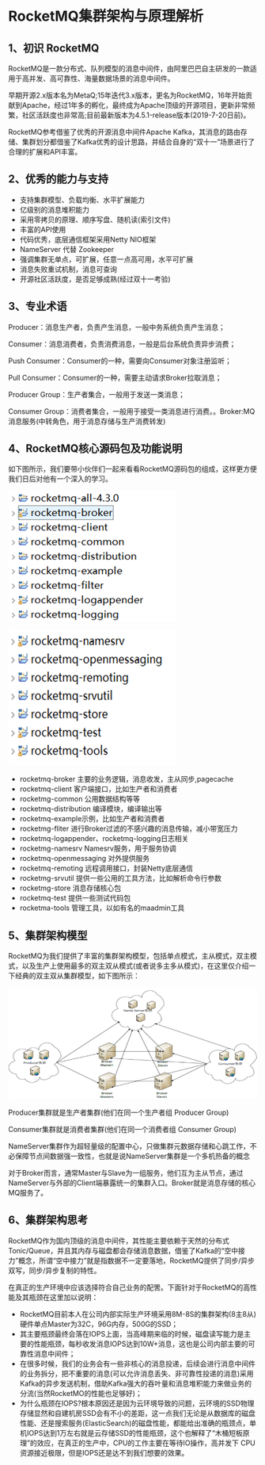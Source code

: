 # RocketMQ集群架构与原理解析

## 1、初识 RocketMQ

RocketMQ是一款分布式、队列模型的消息中间件，由阿里巴巴自主研发的一款适用于高并发、高可靠性、海量数据场景的消息中间件。

早期开源2.x版本名为MetaQ;15年迭代3.x版本，更名为RocketMQ，16年开始贡献到Apache，经过1年多的孵化，最终成为Apache顶级的开源项目，更新非常频繁，社区活跃度也非常高;目前最新版本为4.5.1-release版本(2019-7-20日前)。

RocketMQ参考借鉴了优秀的开源消息中间件Apache Kafka，其消息的路由存储、集群划分都借鉴了Kafka优秀的设计思路，并结合自身的“双十一”场景进行了合理的扩展和API丰富。

## 2、优秀的能力与支持

- 支持集群模型、负载均衡、水平扩展能力
- 亿级别的消息堆积能力
- 采用零拷贝的原理、顺序写盘、随机读(索引文件)
- 丰富的API使用
- 代码优秀，底层通信框架采用Netty NIO框架
- NameServer 代替 Zookeeper
- 强调集群无单点，可扩展，任意一点高可用，水平可扩展
- 消息失败重试机制，消息可查询
- 开源社区活跃度，是否足够成熟(经过双十一考验)

## 3、专业术语

Producer：消息生产者，负责产生消息，一般中务系统负责产生消息；

Consumer：消息消费者，负责消费消息，一般是后台系统负责异步消费；

Push Consumer：Consumer的一种，需要向Consumer对象注册监听；

Pull Consumer：Consumer的一种，需要主动请求Broker拉取消息；

Producer Group：生产者集合，一般用于发送一类消息；

Consumer Group：消费者集合，一般用于接受一类消息进行消费。。Broker:MQ消息服务(中转角色，用于消息存储与生产消费转发)

## 4、RocketMQ核心源码包及功能说明

如下图所示，我们要带小伙伴们一起来看看RocketMQ源码包的组成，这样更方便我们日后对他有一个深入的学习。

![输入图片说明](../img/05.png) 

![输入图片说明](../img/06.png) 

- rocketmq-broker 主要的业务逻辑，消息收发，主从同步,pagecache
- rocketmq-client 客户端接口，比如生产者和消费者
- rocketmg-common 公用数据结构等等
- rocketmq-distribution 编译模块，编译输出等
- rocketmq-example示例，比如生产者和消费者
- rocketmg-fliter 进行Broker过滤的不感兴趣的消息传输，减小带宽压力
- rocketmq-logappender、rocketmq-logging日志相关
- rocketmg-namesrv Namesrv服务，用于服务协调
- rocketmq-openmessaging 对外提供服务
- rocketmq-remoting 远程调用接口，封装Netty底层通信
- rocketmg-srvutil 提供一些公用的工具方法，比如解析命令行参数
- rocketmg-store 消息存储核心包
- rocketmq-test 提供一些测试代码包
- rocketma-tools 管理工具，以如有名的maadmin工具

## 5、集群架构模型

RocketMQ为我们提供了丰富的集群架构模型，包括单点模式，主从模式，双主模式，以及生产上使用最多的双主双从模式(或者说多主多从模式)，在这里仅介绍一下经典的双主双从集群模型，如下图所示：

![输入图片说明](../img/07.png) 

Producer集群就是生产者集群(他们在同一个生产者组 Producer Group)

Consumer集群就是消费者集群(他们在同一个消费者组 Consumer Group)

NameServer集群作为超轻量级的配置中心，只做集群元数据存储和心跳工作，不必保障节点间数据强一致性，也就是说NameServer集群是一个多机热备的概念

对于Broker而言，通常Master与Slave为一组服务，他们互为主从节点，通过NameServer与外部的Client端暴露统一的集群入口。Broker就是消息存储的核心MQ服务了。

## 6、集群架构思考

RocketMQ作为国内顶级的消息中间件，其性能主要依赖于天然的分布式Tonic/Queue，并且其内存与磁盘都会存储消息数据，借鉴了Kafka的“空中接力”概念，所谓“空中接力”就是指数据不一定要落地，RocketMQ提供了同步/异步双写，同步/异步复制的特性。

在真正的生产环境中应该选择符合自己业务的配罟。下面针对于RocketMQ的高性能及其瓶颈在这里加以说明：

- RocketMQ目前本人在公司内部实际生产环境采用8M-8S的集群架构(8主8从)硬件单点Master为32C，96G内存，500G的SSD；
- 其主要瓶颈最终会落在IOPS上面，当高峰期来临的时候，磁盘读写能力是主要的性能瓶颈，每秒收发消息IOPS达到10W+消息，这也是公司内部主要的可靠性消息中间件；
- 在很多时候，我们的业务会有一些非核心的消息投递，后续会进行消息中间件的业务拆分，把不重要的消息(可以允许消息丢失、非可靠性投递的消息)采用Kafka的异步发送机制，借助Kafka强大的吞叶量和消息堆积能力来做业务的分流(当然RocketMO的性能也足够好)；
- 为什么瓶颈在IOPS?根本原因还是因为云环境导致的问题，云环境的SSD物理存储显然和自建机房SSD会有不小的差距，这一点我们无论是从数据库的磁盘性能、还是搜索服务(ElasticSearch)的磁盘性能，都能给出准确的瓶颈点，单机IOPS达到1万左右就是云存储SSD的性能瓶颈，这个也解释了“木桶短板原理”的效应，在真正的生产中，CPU的工作主要在等待IO操作，高并发下 CPU资源接近极限，但是IOPS还是达不到我们想要的效果。